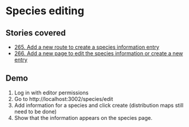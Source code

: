 # Species editing

## Stories covered
- [265. Add a new route to create a species information entry](https://github.com/icipe-official/vectoratlas-software-code/issues/265)
- [266. Add a new page to edit the species information or create a new entry](https://github.com/icipe-official/vectoratlas-software-code/issues/266)


## Demo

1. Log in with editor permissions
1. Go to http://localhost:3002/species/edit
1. Add information for a species and click create (distribution maps still need to be done)
1. Show that the information appears on the species page.